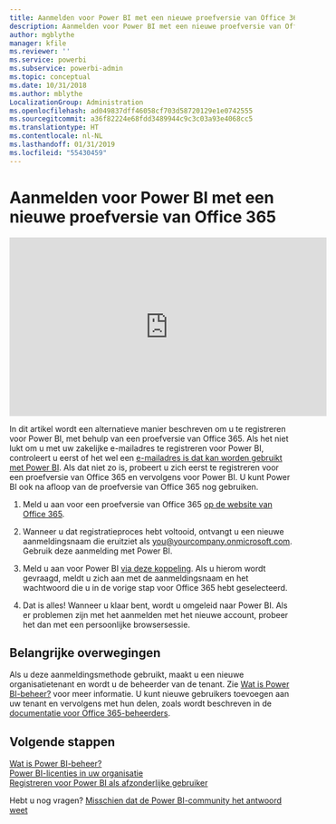 ```yaml
---
title: Aanmelden voor Power BI met een nieuwe proefversie van Office 365
description: Aanmelden voor Power BI met een nieuwe proefversie van Office 365
author: mgblythe
manager: kfile
ms.reviewer: ''
ms.service: powerbi
ms.subservice: powerbi-admin
ms.topic: conceptual
ms.date: 10/31/2018
ms.author: mblythe
LocalizationGroup: Administration
ms.openlocfilehash: ad049837dff46058cf703d58720129e1e0742555
ms.sourcegitcommit: a36f82224e68fdd3489944c9c3c03a93e4068cc5
ms.translationtype: HT
ms.contentlocale: nl-NL
ms.lasthandoff: 01/31/2019
ms.locfileid: "55430459"
---
```

# <a name="signing-up-for-power-bi-with-a-new-office-365-trial"></a>Aanmelden voor Power BI met een nieuwe proefversie van Office 365

<iframe width="560" height="315" src="https://www.youtube.com/embed/gbSuFST-Nx4?showinfo=0" frameborder="0" allowfullscreen></iframe>

In dit artikel wordt een alternatieve manier beschreven om u te registreren voor Power BI, met behulp van een proefversie van Office 365. Als het niet lukt om u met uw zakelijke e-mailadres te registreren voor Power BI, controleert u eerst of het wel een [e-mailadres is dat kan worden gebruikt met Power BI](service-self-service-signup-for-power-bi.md#supported-email-addresses). Als dat niet zo is, probeert u zich eerst te registreren voor een proefversie van Office 365 en vervolgens voor Power BI. U kunt Power BI ook na afloop van de proefversie van Office 365 nog gebruiken.

1. Meld u aan voor een proefversie van Office 365 [op de website van Office 365](https://go.microsoft.com/fwlink/p/?LinkID=403802).

1. Wanneer u dat registratieproces hebt voltooid, ontvangt u een nieuwe aanmeldingsnaam die eruitziet als you@yourcompany.onmicrosoft.com. Gebruik deze aanmelding met Power BI.

1. Meld u aan voor Power BI [via deze koppeling](https://app.powerbi.com/signupredirect?pbi_source=web). Als u hierom wordt gevraagd, meldt u zich aan met de aanmeldingsnaam en het wachtwoord die u in de vorige stap voor Office 365 hebt geselecteerd.

1. Dat is alles! Wanneer u klaar bent, wordt u omgeleid naar Power BI. Als er problemen zijn met het aanmelden met het nieuwe account, probeer het dan met een persoonlijke browsersessie.

## <a name="important-considerations"></a>Belangrijke overwegingen

Als u deze aanmeldingsmethode gebruikt, maakt u een nieuwe organisatietenant en wordt u de beheerder van de tenant. Zie [Wat is Power BI-beheer?](service-admin-administering-power-bi-in-your-organization.md) voor meer informatie. U kunt nieuwe gebruikers toevoegen aan uw tenant en vervolgens met hun delen, zoals wordt beschreven in de [documentatie voor Office 365-beheerders](https://support.office.com/en-sg/article/Add-users-individually-to-Office-365---Admin-Help-1970f7d6-03b5-442f-b385-5880b9c256ec).

## <a name="next-steps"></a>Volgende stappen

[Wat is Power BI-beheer?](service-admin-administering-power-bi-in-your-organization.md)  
[Power BI-licenties in uw organisatie](service-admin-licensing-organization.md)  
[Registreren voor Power BI als afzonderlijke gebruiker](service-self-service-signup-for-power-bi.md)

Hebt u nog vragen? [Misschien dat de Power BI-community het antwoord weet](http://community.powerbi.com/)